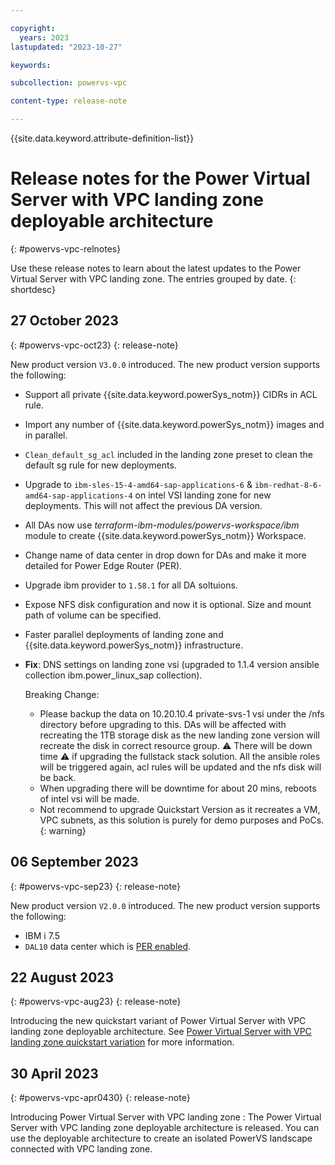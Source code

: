 ```yaml
---

copyright:
  years: 2023
lastupdated: "2023-10-27"

keywords: 

subcollection: powervs-vpc

content-type: release-note

---
```


{{site.data.keyword.attribute-definition-list}}

# Release notes for the Power Virtual Server with VPC landing zone deployable architecture
{: #powervs-vpc-relnotes}

Use these release notes to learn about the latest updates to the Power Virtual Server with VPC landing zone. The entries grouped by date.
{: shortdesc}

## 27 October 2023
{: #powervs-vpc-oct23}
{: release-note}

New product version `V3.0.0` introduced. The new product version supports the following:
- Support all private {{site.data.keyword.powerSys_notm}} CIDRs in ACL rule.
- Import any number of {{site.data.keyword.powerSys_notm}} images and in parallel.
- `Clean_default_sg_acl` included in the landing zone preset to clean the default sg rule for new deployments.
- Upgrade to `ibm-sles-15-4-amd64-sap-applications-6` & `ibm-redhat-8-6-amd64-sap-applications-4` on intel VSI landing zone for new deployments. This will not affect the previous DA version.
- All DAs now use *terraform-ibm-modules/powervs-workspace/ibm* module to create {{site.data.keyword.powerSys_notm}} Workspace.
- Change name of data center in drop down for DAs and make it more detailed for Power Edge Router (PER).
- Upgrade ibm provider to `1.58.1` for all DA soltuions.
- Expose NFS disk configuration and now it is optional. Size and mount path of volume can be specified.
- Faster parallel deployments of landing zone and {{site.data.keyword.powerSys_notm}} infrastructure.
- **Fix**: DNS settings on landing zone vsi (upgraded to 1.1.4 version ansible collection ibm.power_linux_sap collection).

  Breaking Change:
  - Please backup the data on 10.20.10.4 private-svs-1 vsi under the /nfs directory before upgrading to this.
  DAs will be affected with recreating the 1TB storage disk as the new landing zone version will recreate the disk in correct resource group. :warning: There will be down time :warning: if upgrading the fullstack stack solution. All the ansible roles will be triggered again, acl rules will be updated and the nfs disk will be back.
  - When upgrading there will be downtime for about 20 mins, reboots of intel vsi will be made.
  - Not recommend to upgrade Quickstart Version as it recreates a VM, VPC subnets,  as this solution is purely for demo purposes and PoCs.
  {: warning}

## 06 September 2023
{: #powervs-vpc-sep23}
{: release-note}

New product version `V2.0.0` introduced. The new product version supports the following:
- IBM i 7.5
- `DAL10` data center which is [PER enabled](/docs/power-iaas?topic=power-iaas-per).

## 22 August 2023
{: #powervs-vpc-aug23}
{: release-note}

Introducing the new quickstart variant of Power Virtual Server with VPC landing zone deployable architecture. See [Power Virtual Server with VPC landing zone quickstart variation](https://test.cloud.ibm.com/docs/powervs-vpc?topic=powervs-vpc-powervs-automation-overview##qkstart-variant) for more information.

## 30 April 2023
{: #powervs-vpc-apr0430}
{: release-note}

Introducing Power Virtual Server with VPC landing zone
:   The Power Virtual Server with VPC landing zone deployable architecture is released. You can use the deployable architecture to create an isolated PowerVS landscape connected with VPC landing zone.
